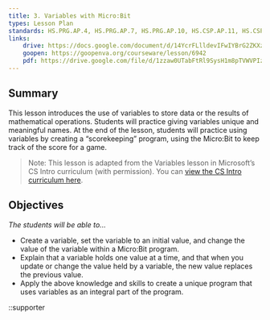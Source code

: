 ```yaml
---
title: 3. Variables with Micro:Bit
types: Lesson Plan
standards: HS.PRG.AP.4, HS.PRG.AP.7, HS.PRG.AP.10, HS.CSP.AP.11, HS.CSP.AP.12
links:
    drive: https://docs.google.com/document/d/14YcrFLlldevIFwIYBrG2ZKXzpzrr2SbzdX1v3hfg8gc/edit#heading=h.joty0v63l5oi
    goopen: https://goopenva.org/courseware/lesson/6942
    pdf: https://drive.google.com/file/d/1zzaw0UTabFtRl9SysH1m8pTVWVPIzT9f/view?usp=drive_link
---
```


## Summary

This lesson introduces the use of variables to store data or the results of mathematical operations. Students will practice giving variables unique and meaningful names. At the end of the lesson, students will practice using variables by creating a “scorekeeping” program, using the Micro\:Bit to keep track of the score for a game.

> Note: This lesson is adapted from the Variables lesson in Microsoft’s CS Intro curriculum (with permission). You can [view the CS Intro curriculum here](https://makecode.microbit.org/courses/csintro/variables).

## Objectives

*The students will be able to...*

- Create a variable, set the variable to an initial value, and change the value of the variable within a Micro\:Bit program.
- Explain that a variable holds one value at a time, and that when you update or change the value held by a variable, the new value replaces the previous value.
- Apply the above knowledge and skills to create a unique program that uses variables as an integral part of the program.

::supporter
